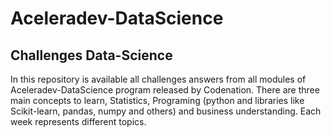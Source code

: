 # Aceleradev-DataScience

## Challenges Data-Science

In this repository is available all challenges answers from all modules of Aceleradev-DataScience program released by Codenation. There are three main concepts to learn, Statistics, Programing (python and libraries like Scikit-learn, pandas, numpy and others) and business understanding. Each week represents different topics.



